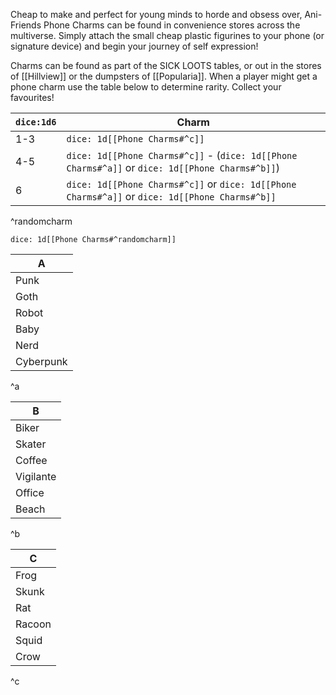 Cheap to make and perfect for young minds to horde and obsess over, Ani-Friends Phone Charms can be found in convenience stores across the multiverse. Simply attach the small cheap plastic figurines to your phone (or signature device) and begin your journey of self expression!

Charms can be found as part of the SICK LOOTS tables, or out in the stores of [[Hillview]] or the dumpsters of [[Popularia]]. When a player might get a phone charm use the table below to determine rarity. Collect your favourites!

| `dice:1d6` | Charm |
| ---- | ---- |
| 1-3 | `dice: 1d[[Phone Charms#^c]]` |
| 4-5 | `dice: 1d[[Phone Charms#^c]]` - (`dice: 1d[[Phone Charms#^a]]` or `dice: 1d[[Phone Charms#^b]]`) |
| 6 | `dice: 1d[[Phone Charms#^c]]` or `dice: 1d[[Phone Charms#^a]]` or `dice: 1d[[Phone Charms#^b]]` |
^randomcharm

`dice: 1d[[Phone Charms#^randomcharm]]`

| A |
| ---- |
| Punk |
| Goth |
| Robot |
| Baby |
| Nerd |
| Cyberpunk |
^a

| B |
| ---- |
| Biker |
| Skater |
| Coffee |
| Vigilante |
| Office |
| Beach |
^b

| C |
| ---- |
| Frog |
| Skunk |
| Rat |
| Racoon |
| Squid |
| Crow |
^c
